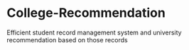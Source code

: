 # College-Recommendation
Efficient student record management system and university recommendation based on those records 
